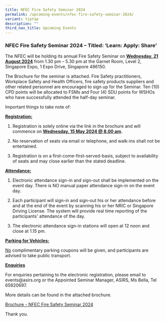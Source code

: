 ```yaml
---
title: NFEC Fire Safety Seminar 2024
permalink: /upcoming-events/nfec-fire-safety-seminar-2024/
variant: tiptap
description: ""
third_nav_title: Upcoming Events
---
```

<h3>NFEC Fire Safety Seminar 2024 – Titled: ‘Learn: Apply: Share’</h3>
<p>The NFEC will be holding its annual Fire Safety Seminar on <strong><u>Wednesday, 21 August 2024</u></strong> from
1.30 pm – 5.30 pm at the Garnet Room, Level 2, Singapore Expo, 1 Expo Drive,
Singapore 486150.</p>
<p>The Brochure for the seminar is attached. Fire Safety practitioners, Workplace
Safety and Health Officers, fire safety products suppliers and other related
personnel are encouraged to sign up for the&nbsp;Seminar. Ten (10) CPD
points will be allocated to FSMs and Four (4) SDU points for WSHOs who
have successfully attended the half-day seminar.</p>
<p>Important things to take note of:</p>
<p><strong><u>Registration:</u></strong>
</p>
<ol data-tight="true" class="tight">
<li>
<p>Registration is solely online via the link in the brochure and will commence
on <strong><u>Wednesday, 15 May 2024 @ 8.00 am</u>.</strong>
</p>
</li>
<li>
<p>No reservation of seats via email or telephone, and walk-ins shall not
be entertained.</p>
</li>
<li>
<p>Registration is on a first-come-first-served-basis, subject to availability
of seats and may close earlier than the stated deadline.</p>
</li>
</ol>
<p><strong><u>Attendance:</u></strong>
</p>
<ol data-tight="true" class="tight">
<li>
<p>Electronic attendance sign-in and sign-out shall be implemented on the
event day. There is NO manual paper attendance sign-in on the event day.</p>
</li>
<li>
<p>Each participant will sign-in and sign-out his or her attendance before
and at the end of the event by scanning his or her NRIC or Singapore Driving
License. The system will provide real time reporting of the participants'
attendance of the day.</p>
</li>
<li>
<p>The electronic attendance sign-in stations will open at 12 noon and close
at 1.15 pm.</p>
</li>
</ol>
<p><strong><u>Parking for Vehicles:</u></strong>
</p>
<p><u>No</u> complimentary parking coupons will be given, and participants
are advised to take public transport.</p>
<p><strong><u>Enquiries</u></strong>
</p>
<p>For enquiries pertaining to the electronic registration, please email
to <a rel="noopener noreferrer nofollow" target="_blank">events@asirs.org</a> or
the Appointed Seminar Manager, ASIRS, Ms Bella, Tel 65920697.</p>
<p>More details can be found in the attached brochure.</p>
<p><a href="/files/Brochure___NFEC_FIRE_SAFETY_SEMINAR_2024.pdf" rel="noopener noreferrer nofollow" target="_blank">Brochure - NFEC Fire Safety Seminar 2024</a>
</p>
<p>Thank you.</p>
<p>&nbsp;</p>
